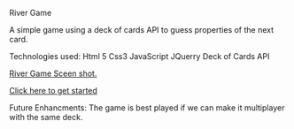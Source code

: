 River Game

A simple game using a deck of cards API to guess properties of the next card.


Technologies used:
Html 5
Css3
JavaScript
JQuerry
Deck of Cards API


[River Game Sceen shot.](https://postimg.cc/py8ZV9LM)


[Click here to get started](https://zedurry.github.io/riverGameProject1/)

Future Enhancments:
The game is best played if we can make it multiplayer with the same deck.
